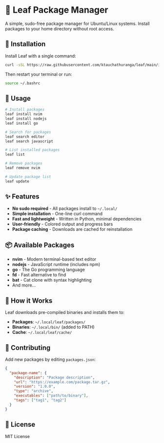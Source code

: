 # 🍃 Leaf Package Manager

A simple, sudo-free package manager for Ubuntu/Linux systems. Install packages to your home directory without root access.

## 🚀 Installation

Install Leaf with a single command:

```bash
curl -sSL https://raw.githubusercontent.com/ktauchathuranga/leaf/main/install.sh | bash
```

Then restart your terminal or run:
```bash
source ~/.bashrc
```

## 📖 Usage

```bash
# Install packages
leaf install nvim
leaf install nodejs
leaf install go

# Search for packages
leaf search editor
leaf search javascript

# List installed packages
leaf list

# Remove packages
leaf remove nvim

# Update package list
leaf update
```

## ✨ Features

- **No sudo required** - All packages install to `~/.local/`
- **Simple installation** - One-line curl command
- **Fast and lightweight** - Written in Python, minimal dependencies
- **User-friendly** - Colored output and progress bars
- **Package caching** - Downloads are cached for reinstallation

## 📦 Available Packages

- **nvim** - Modern terminal-based text editor
- **nodejs** - JavaScript runtime (includes npm)
- **go** - The Go programming language
- **fd** - Fast alternative to find
- **bat** - Cat clone with syntax highlighting
- And more...

## 🔧 How it Works

Leaf downloads pre-compiled binaries and installs them to:
- **Packages**: `~/.local/leaf/packages/`
- **Binaries**: `~/.local/bin/` (added to PATH)
- **Cache**: `~/.local/leaf/cache/`

## 🤝 Contributing

Add new packages by editing `packages.json`:

```json
{
  "package-name": {
    "description": "Package description",
    "url": "https://example.com/package.tar.gz",
    "version": "1.0.0",
    "type": "archive",
    "executables": ["path/to/binary"],
    "tags": ["tag1", "tag2"]
  }
}
```

## 📄 License

MIT License
